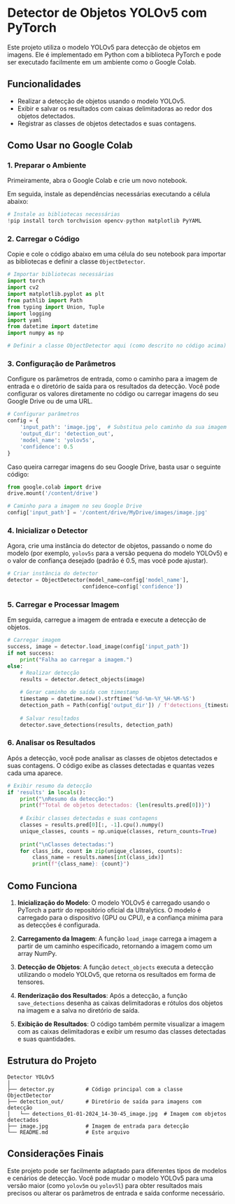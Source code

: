 # Detector de Objetos YOLOv5 com PyTorch

Este projeto utiliza o modelo YOLOv5 para detecção de objetos em imagens. Ele é implementado em Python com a biblioteca PyTorch e pode ser executado facilmente em um ambiente como o Google Colab.

## Funcionalidades

- Realizar a detecção de objetos usando o modelo YOLOv5.
- Exibir e salvar os resultados com caixas delimitadoras ao redor dos objetos detectados.
- Registrar as classes de objetos detectados e suas contagens.

## Como Usar no Google Colab

### 1. Preparar o Ambiente

Primeiramente, abra o Google Colab e crie um novo notebook.

Em seguida, instale as dependências necessárias executando a célula abaixo:

```python
# Instale as bibliotecas necessárias
!pip install torch torchvision opencv-python matplotlib PyYAML
```

### 2. Carregar o Código

Copie e cole o código abaixo em uma célula do seu notebook para importar as bibliotecas e definir a classe `ObjectDetector`.

```python
# Importar bibliotecas necessárias
import torch
import cv2
import matplotlib.pyplot as plt
from pathlib import Path
from typing import Union, Tuple
import logging
import yaml
from datetime import datetime
import numpy as np

# Definir a classe ObjectDetector aqui (como descrito no código acima)
```

### 3. Configuração de Parâmetros

Configure os parâmetros de entrada, como o caminho para a imagem de entrada e o diretório de saída para os resultados da detecção. Você pode configurar os valores diretamente no código ou carregar imagens do seu Google Drive ou de uma URL.

```python
# Configurar parâmetros
config = {
    'input_path': 'image.jpg',  # Substitua pelo caminho da sua imagem
    'output_dir': 'detection_out',
    'model_name': 'yolov5s',
    'confidence': 0.5
}
```

Caso queira carregar imagens do seu Google Drive, basta usar o seguinte código:

```python
from google.colab import drive
drive.mount('/content/drive')

# Caminho para a imagem no seu Google Drive
config['input_path'] = '/content/drive/MyDrive/images/image.jpg'
```

### 4. Inicializar o Detector

Agora, crie uma instância do detector de objetos, passando o nome do modelo (por exemplo, `yolov5s` para a versão pequena do modelo YOLOv5) e o valor de confiança desejado (padrão é 0.5, mas você pode ajustar).

```python
# Criar instância do detector
detector = ObjectDetector(model_name=config['model_name'], 
                        confidence=config['confidence'])
```

### 5. Carregar e Processar Imagem

Em seguida, carregue a imagem de entrada e execute a detecção de objetos.

```python
# Carregar imagem
success, image = detector.load_image(config['input_path'])
if not success:
    print("Falha ao carregar a imagem.")
else:
    # Realizar detecção
    results = detector.detect_objects(image)
    
    # Gerar caminho de saída com timestamp
    timestamp = datetime.now().strftime('%d-%m-%Y_%H-%M-%S')
    detection_path = Path(config['output_dir']) / f'detections_{timestamp}_{Path(config["input_path"]).name}'
    
    # Salvar resultados
    detector.save_detections(results, detection_path)
```

### 6. Analisar os Resultados

Após a detecção, você pode analisar as classes de objetos detectados e suas contagens. O código exibe as classes detectadas e quantas vezes cada uma aparece.

```python
# Exibir resumo da detecção
if 'results' in locals():
    print("\nResumo da detecção:")
    print(f"Total de objetos detectados: {len(results.pred[0])}")
    
    # Exibir classes detectadas e suas contagens
    classes = results.pred[0][:, -1].cpu().numpy()
    unique_classes, counts = np.unique(classes, return_counts=True)
    
    print("\nClasses detectadas:")
    for class_idx, count in zip(unique_classes, counts):
        class_name = results.names[int(class_idx)]
        print(f"{class_name}: {count}")
```

## Como Funciona

1. **Inicialização do Modelo**: O modelo YOLOv5 é carregado usando o PyTorch a partir do repositório oficial da Ultralytics. O modelo é carregado para o dispositivo (GPU ou CPU), e a confiança mínima para as detecções é configurada.
   
2. **Carregamento da Imagem**: A função `load_image` carrega a imagem a partir de um caminho especificado, retornando a imagem como um array NumPy.

3. **Detecção de Objetos**: A função `detect_objects` executa a detecção utilizando o modelo YOLOv5, que retorna os resultados em forma de tensores.

4. **Renderização dos Resultados**: Após a detecção, a função `save_detections` desenha as caixas delimitadoras e rótulos dos objetos na imagem e a salva no diretório de saída.

5. **Exibição de Resultados**: O código também permite visualizar a imagem com as caixas delimitadoras e exibir um resumo das classes detectadas e suas quantidades.

## Estrutura do Projeto

```
Detector YOLOv5
│
├── detector.py          # Código principal com a classe ObjectDetector
├── detection_out/       # Diretório de saída para imagens com detecção
│   └── detections_01-01-2024_14-30-45_image.jpg  # Imagem com objetos detectados
├── image.jpg            # Imagem de entrada para detecção
└── README.md            # Este arquivo
```

## Considerações Finais

Este projeto pode ser facilmente adaptado para diferentes tipos de modelos e cenários de detecção. Você pode mudar o modelo YOLOv5 para uma versão maior (como `yolov5m` ou `yolov5l`) para obter resultados mais precisos ou alterar os parâmetros de entrada e saída conforme necessário.
